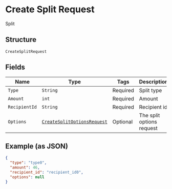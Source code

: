 
# Create Split Request

Split

## Structure

`CreateSplitRequest`

## Fields

| Name | Type | Tags | Description | Getter | Setter |
|  --- | --- | --- | --- | --- | --- |
| `Type` | `String` | Required | Split type | String getType() | setType(String type) |
| `Amount` | `int` | Required | Amount | int getAmount() | setAmount(int amount) |
| `RecipientId` | `String` | Required | Recipient id | String getRecipientId() | setRecipientId(String recipientId) |
| `Options` | [`CreateSplitOptionsRequest`](../../doc/models/create-split-options-request.md) | Optional | The split options request | CreateSplitOptionsRequest getOptions() | setOptions(CreateSplitOptionsRequest options) |

## Example (as JSON)

```json
{
  "type": "type0",
  "amount": 46,
  "recipient_id": "recipient_id0",
  "options": null
}
```

